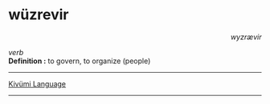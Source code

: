 
# wüzrevir

<div align="right"><i>wyzrævir</i></div>

*verb*  
**Definition :** to govern, to organize (people)  

---

[Kivümi Language](../README.md)

---
